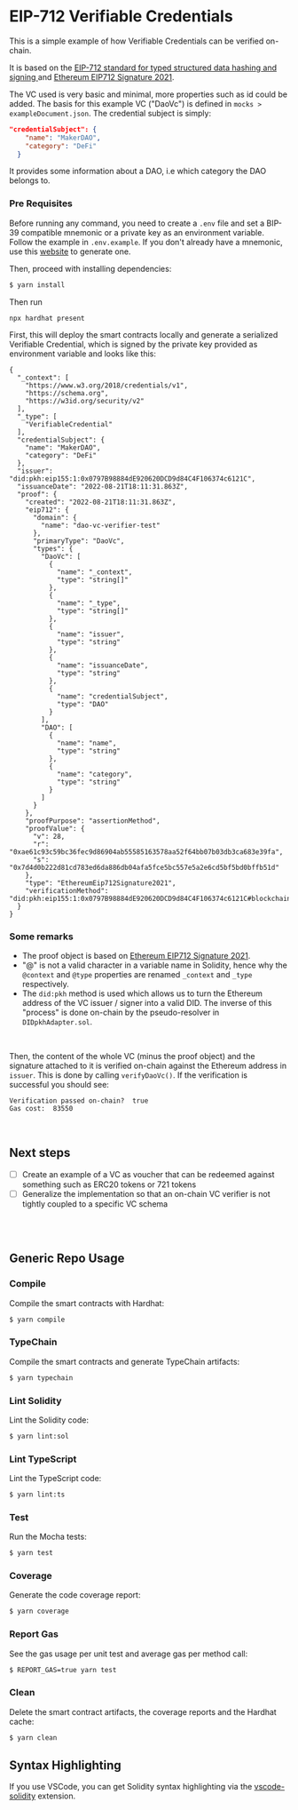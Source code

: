 # EIP-712 Verifiable Credentials

This is a simple example of how Verifiable Credentials can be verified on-chain.

It is based on the [EIP-712 standard for typed structured data hashing and signing ](https://eips.ethereum.org/EIPS/eip-712) and [Ethereum EIP712 Signature 2021](https://w3c-ccg.github.io/ethereum-eip712-signature-2021-spec/).

The VC used is very basic and minimal, more properties such as id could be added. The basis for this example VC ("DaoVc") is defined in `mocks > exampleDocument.json`. The credential subject is simply:

```json
"credentialSubject": {
    "name": "MakerDAO",
    "category": "DeFi"
  }
```

It provides some information about a DAO, i.e which category the DAO belongs to.

### Pre Requisites

Before running any command, you need to create a `.env` file and set a BIP-39 compatible mnemonic or a private key as an environment
variable. Follow the example in `.env.example`. If you don't already have a mnemonic, use this [website](https://iancoleman.io/bip39/) to generate one.

Then, proceed with installing dependencies:

```sh
$ yarn install
```

Then run

```
npx hardhat present
```

First, this will deploy the smart contracts locally and generate a serialized Verifiable Credential, which is signed by the private key provided as environment variable and looks like this:

```
{
  "_context": [
    "https://www.w3.org/2018/credentials/v1",
    "https://schema.org",
    "https://w3id.org/security/v2"
  ],
  "_type": [
    "VerifiableCredential"
  ],
  "credentialSubject": {
    "name": "MakerDAO",
    "category": "DeFi"
  },
  "issuer": "did:pkh:eip155:1:0x0797B98884dE920620DCD9d84C4F106374c6121C",
  "issuanceDate": "2022-08-21T18:11:31.863Z",
  "proof": {
    "created": "2022-08-21T18:11:31.863Z",
    "eip712": {
      "domain": {
        "name": "dao-vc-verifier-test"
      },
      "primaryType": "DaoVc",
      "types": {
        "DaoVc": [
          {
            "name": "_context",
            "type": "string[]"
          },
          {
            "name": "_type",
            "type": "string[]"
          },
          {
            "name": "issuer",
            "type": "string"
          },
          {
            "name": "issuanceDate",
            "type": "string"
          },
          {
            "name": "credentialSubject",
            "type": "DAO"
          }
        ],
        "DAO": [
          {
            "name": "name",
            "type": "string"
          },
          {
            "name": "category",
            "type": "string"
          }
        ]
      }
    },
    "proofPurpose": "assertionMethod",
    "proofValue": {
      "v": 28,
      "r": "0xae61c93c59bc36fec9d86904ab55585163578aa52f64bb07b03db3ca683e39fa",
      "s": "0x7d4d0b222d81cd783ed6da886db04afa5fce5bc557e5a2e6cd5bf5bd0bffb51d"
    },
    "type": "EthereumEip712Signature2021",
    "verificationMethod": "did:pkh:eip155:1:0x0797B98884dE920620DCD9d84C4F106374c6121C#blockchainAccountId"
  }
}
```

### Some remarks

- The proof object is based on [Ethereum EIP712 Signature 2021](https://w3c-ccg.github.io/ethereum-eip712-signature-2021-spec/).
- "@" is not a valid character in a variable name in Solidity, hence why the `@context` and `@type` properties are renamed `_context` and `_type` respectively.
- The `did:pkh` method is used which allows us to turn the Ethereum address of the VC issuer / signer into a valid DID. The inverse of this "process" is done on-chain by the pseudo-resolver in `DIDpkhAdapter.sol`.

<br/>

Then, the content of the whole VC (minus the proof object) and the signature attached to it is verified on-chain against the Ethereum address in `issuer`. This is done by calling `verifyDaoVc()`. If the verification is successful you should see:

```
Verification passed on-chain?  true
Gas cost:  83550
```

<br/>

## Next steps

- [ ] Create an example of a VC as voucher that can be redeemed against something such as ERC20 tokens or 721 tokens
- [ ] Generalize the implementation so that an on-chain VC verifier is not tightly coupled to a specific VC schema

<br/>
<br/>

## Generic Repo Usage

### Compile

Compile the smart contracts with Hardhat:

```sh
$ yarn compile
```

### TypeChain

Compile the smart contracts and generate TypeChain artifacts:

```sh
$ yarn typechain
```

### Lint Solidity

Lint the Solidity code:

```sh
$ yarn lint:sol
```

### Lint TypeScript

Lint the TypeScript code:

```sh
$ yarn lint:ts
```

### Test

Run the Mocha tests:

```sh
$ yarn test
```

### Coverage

Generate the code coverage report:

```sh
$ yarn coverage
```

### Report Gas

See the gas usage per unit test and average gas per method call:

```sh
$ REPORT_GAS=true yarn test
```

### Clean

Delete the smart contract artifacts, the coverage reports and the Hardhat cache:

```sh
$ yarn clean
```

## Syntax Highlighting

If you use VSCode, you can get Solidity syntax highlighting via the [vscode-solidity](https://marketplace.visualstudio.com/items?itemName=JuanBlanco.solidity) extension.
